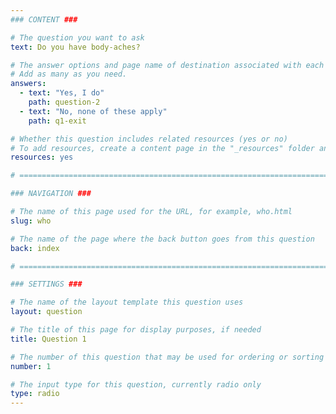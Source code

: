 ```yaml
---
### CONTENT ###

# The question you want to ask
text: Do you have body-aches?

# The answer options and page name of destination associated with each answer
# Add as many as you need.
answers:
  - text: "Yes, I do"
    path: question-2
  - text: "No, none of these apply"
    path: q1-exit

# Whether this question includes related resources (yes or no)
# To add resources, create a content page in the "_resources" folder and add this question's filename to the "related-page-name" setting, for example, who.md.
resources: yes

# =============================================================================

### NAVIGATION ###

# The name of this page used for the URL, for example, who.html
slug: who

# The name of the page where the back button goes from this question
back: index

# =============================================================================

### SETTINGS ###

# The name of the layout template this question uses
layout: question

# The title of this page for display purposes, if needed
title: Question 1

# The number of this question that may be used for ordering or sorting
number: 1

# The input type for this question, currently radio only
type: radio
---
```


